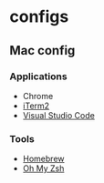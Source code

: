 # configs

## Mac config
### Applications
- Chrome
- [iTerm2](https://www.iterm2.com/)
- [Visual Studio Code](https://code.visualstudio.com/)

### Tools
- [Homebrew](http://brew.sh/)
- [Oh My Zsh](http://ohmyz.sh/)
